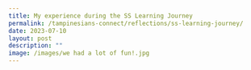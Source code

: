 ```yaml
---
title: My experience during the SS Learning Journey
permalink: /tampinesians-connect/reflections/ss-learning-journey/
date: 2023-07-10
layout: post
description: ""
image: /images/we had a lot of fun!.jpg
---
```

